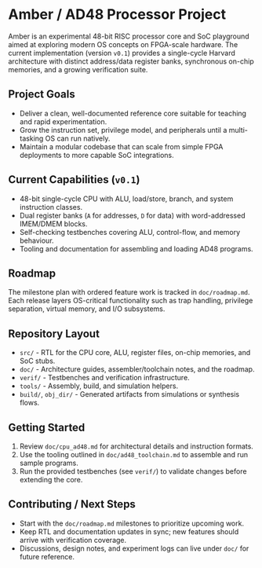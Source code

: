 # Amber / AD48 Processor Project

Amber is an experimental 48-bit RISC processor core and SoC playground aimed at exploring modern OS concepts on FPGA-scale hardware. The current implementation (version `v0.1`) provides a single-cycle Harvard architecture with distinct address/data register banks, synchronous on-chip memories, and a growing verification suite.

## Project Goals
- Deliver a clean, well-documented reference core suitable for teaching and rapid experimentation.
- Grow the instruction set, privilege model, and peripherals until a multi-tasking OS can run natively.
- Maintain a modular codebase that can scale from simple FPGA deployments to more capable SoC integrations.

## Current Capabilities (`v0.1`)
- 48-bit single-cycle CPU with ALU, load/store, branch, and system instruction classes.
- Dual register banks (`A` for addresses, `D` for data) with word-addressed IMEM/DMEM blocks.
- Self-checking testbenches covering ALU, control-flow, and memory behaviour.
- Tooling and documentation for assembling and loading AD48 programs.

## Roadmap
The milestone plan with ordered feature work is tracked in `doc/roadmap.md`. Each release layers OS-critical functionality such as trap handling, privilege separation, virtual memory, and I/O subsystems.

## Repository Layout
- `src/` - RTL for the CPU core, ALU, register files, on-chip memories, and SoC stubs.
- `doc/` - Architecture guides, assembler/toolchain notes, and the roadmap.
- `verif/` - Testbenches and verification infrastructure.
- `tools/` - Assembly, build, and simulation helpers.
- `build/`, `obj_dir/` - Generated artifacts from simulations or synthesis flows.

## Getting Started
1. Review `doc/cpu_ad48.md` for architectural details and instruction formats.
2. Use the tooling outlined in `doc/ad48_toolchain.md` to assemble and run sample programs.
3. Run the provided testbenches (see `verif/`) to validate changes before extending the core.

## Contributing / Next Steps
- Start with the `doc/roadmap.md` milestones to prioritize upcoming work.
- Keep RTL and documentation updates in sync; new features should arrive with verification coverage.
- Discussions, design notes, and experiment logs can live under `doc/` for future reference.
